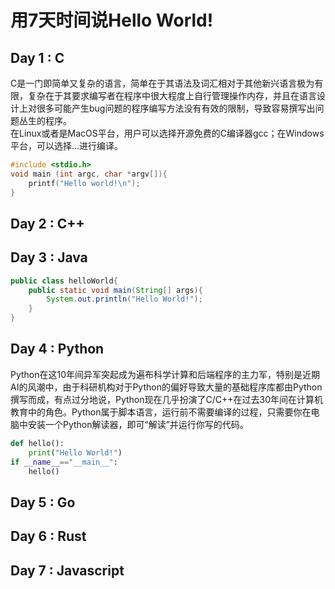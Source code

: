 # 用7天时间说Hello World!

## Day 1 : C
C是一门即简单又复杂的语言，简单在于其语法及词汇相对于其他新兴语言极为有限，复杂在于其要求编写者在程序中很大程度上自行管理操作内存，并且在语言设计上对很多可能产生bug问题的程序编写方法没有有效的限制，导致容易撰写出问题丛生的程序。  
在Linux或者是MacOS平台，用户可以选择开源免费的C编译器gcc；在Windows平台，可以选择...进行编译。
```c
#include <stdio.h>
void main (int argc, char *argv[]){
    printf("Hello world!\n");
}
```

## Day 2 : C++

## Day 3 : Java

```java
public class helloWorld{
    public static void main(String[] args){
        System.out.println("Hello World!");
    }
}
```

## Day 4 : Python

Python在这10年间异军突起成为遍布科学计算和后端程序的主力军，特别是近期AI的风潮中，由于科研机构对于Python的偏好导致大量的基础程序库都由Python撰写而成，有点过分地说，Python现在几乎扮演了C/C++在过去30年间在计算机教育中的角色。Python属于脚本语言，运行前不需要编译的过程，只需要你在电脑中安装一个Python解读器，即可“解读”并运行你写的代码。

```python
def hello():
    print("Hello World!")
if __name__=="__main__":
    hello()
```

## Day 5 : Go

## Day 6 : Rust

## Day 7 : Javascript
